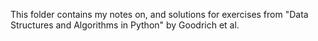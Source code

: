 This folder contains my notes on, and solutions for exercises from "Data Structures and Algorithms in Python" by Goodrich et al.